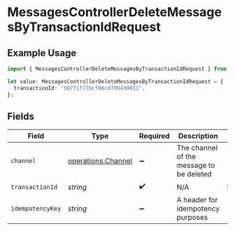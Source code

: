 # MessagesControllerDeleteMessagesByTransactionIdRequest

## Example Usage

```typescript
import { MessagesControllerDeleteMessagesByTransactionIdRequest } from "@novu/api/models/operations";

let value: MessagesControllerDeleteMessagesByTransactionIdRequest = {
  transactionId: "507f1f77bcf86cd799439011",
};
```

## Fields

| Field                                                    | Type                                                     | Required                                                 | Description                                              | Example                                                  |
| -------------------------------------------------------- | -------------------------------------------------------- | -------------------------------------------------------- | -------------------------------------------------------- | -------------------------------------------------------- |
| `channel`                                                | [operations.Channel](../../models/operations/channel.md) | :heavy_minus_sign:                                       | The channel of the message to be deleted                 |                                                          |
| `transactionId`                                          | *string*                                                 | :heavy_check_mark:                                       | N/A                                                      | 507f1f77bcf86cd799439011                                 |
| `idempotencyKey`                                         | *string*                                                 | :heavy_minus_sign:                                       | A header for idempotency purposes                        |                                                          |